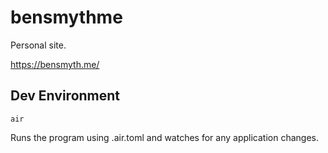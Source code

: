 # bensmythme
Personal site.

https://bensmyth.me/

## Dev Environment
```
air
```
Runs the program using .air.toml and watches for any application changes.
